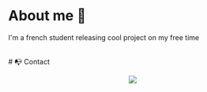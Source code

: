 
<br>

# About me 👋
I'm a french student releasing cool project on my free time

<br>
# 📭 Contact

<p align="center">
	<a href="https://www.linkedin.com/in/gabriel-legout-8b8a9722a/">
		<img src="https://img.shields.io/badge/-LINKEDIN-0077B5?style=for-the-badge&logo=linkedin&logoColor=white">
	</a>
  
</p>
<br>
  
<!--
**WOGYT/WOGYT** is a ✨ _special_ ✨ repository because its `README.md` (this file) appears on your GitHub profile.

Here are some ideas to get you started:

- 🔭 I’m currently working on ...
- 🌱 I’m currently learning ...
- 👯 I’m looking to collaborate on ...
- 🤔 I’m looking for help with ...
- 💬 Ask me about ...
- 📫 How to reach me: ...
- 😄 Pronouns: ...
- ⚡ Fun fact: ...
-->
